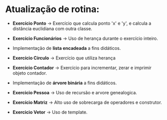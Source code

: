 # Atualização de rotina:

- **Exercício Ponto** -> Exercício que calcula ponto 'x' e 'y', e calcula a distância euclidiana com outra classe.

- **Exercício Funcionários** -> Uso de herança durante o exercício inteiro.

- Implementação de **lista encadeada** a fins didáticos.

- **Exercício Círculo** -> Exercício que utiliza herança

- **Exercício Contador** -> Exercício para incrementar, zerar e imprimir objeto contador.

- Implementação de **árvore binária** a fins didáticos.

- **Exercicio Pessoa** -> Uso de recursão e arvore genealogica.

- **Exercício Matriz** -> Alto uso de sobrecarga de operadores e construtor.

- **Exercicio Vetor** -> Uso de template.

